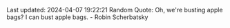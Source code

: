Last updated: 2024-04-07 19:22:21
Random Quote: Oh, we're busting apple bags? I can bust apple bags. - Robin Scherbatsky